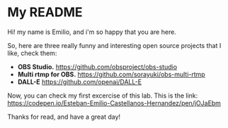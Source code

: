 # My README
Hi! my name is Emilio, and i'm so happy that you are here.

So, here are three really funny and interesting open source projects that I like, check them:

* **OBS Studio.** https://github.com/obsproject/obs-studio
* **Multi rtmp for OBS.** https://github.com/sorayuki/obs-multi-rtmp
* **DALL-E** https://github.com/openai/DALL-E

Now, you can check my first excercise of this lab. This is the link: https://codepen.io/Esteban-Emilio-Castellanos-Hernandez/pen/jOJaEbm

Thanks for read, and have a great day!
